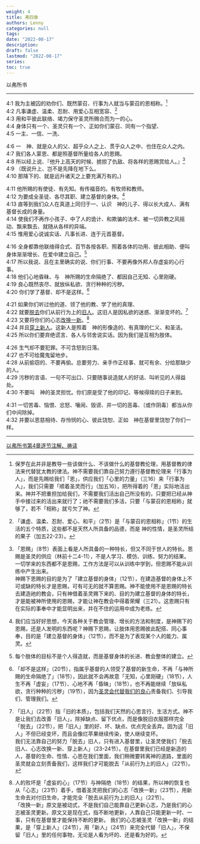```yaml
---
weight: 4
title: 弗四章
authors: Lenny
categories: null
tags: 
date: "2022-08-17"
description: 
draft: false
lastmod: "2022-08-17"
series:
toc: true
---
```

以弗所书 

<!--more-->
---

4:1 我为主被囚的劝你们、既然蒙召、行事为人就当与蒙召的恩相称。[^1]  
4:2 凡事谦虚、温柔、忍耐、用爱心互相宽容、[^2]  
4:3 用和平彼此联络、竭力保守圣灵所赐合而为一的心。  
4:4 身体只有一个、圣灵只有一个、正如你们蒙召、同有一个指望、  
4:5 一主、一信、一洗、  

4:6 一　神、就是众人的父、超乎众人之上、贯乎众人之中、也住在众人之内。  
4:7 我们各人蒙恩、都是照基督所量给各人的恩赐。  
4:8 所以经上说、『他升上高天的时候、掳掠了仇敌、将各样的恩赐赏给人。』[^3]  
4:9 （既说升上、岂不是先降在地下么。  
4:10 那降下的、就是远升诸天之上要充满万有的。)  

4:11 他所赐的有使徒、有先知。有传福音的。有牧师和教师。  
4:12 为要成全圣徒、各尽其职、建立基督的身体。[^4]  
4:13 直等到我们众人在真道上同归于一、认识　神的儿子、得以长大成人、满有基督长成的身量。  
4:14 使我们不再作小孩子、中了人的诡计、和欺骗的法术、被一切异教之风摇动、飘来飘去、就随从各样的异端。  
4:15 惟用爱心说诚实话、凡事长进、连于元首基督。  

4:16 全身都靠他联络得合式、百节各按各职、照着各体的功用、彼此相助、便叫身体渐渐增长、在爱中建立自己。[^5]  
4:17 所以我说、且在主里确实的说、你们行事、不要再像外邦人存虚妄的心行事。  
4:18 他们心地昏昧、与　神所赐的生命隔绝了、都因自己无知、心里刚硬。  
4:19 良心既然丧尽、就放纵私欲、贪行种种的污秽。  
4:20 你们学了基督、却不是这样。[^6]  

4:21 如果你们听过他的道、领了他的教、学了他的真理、  
4:22 就要<u>脱去</u>你们从前行为上的<u>旧人</u>。这旧人是因私欲的迷惑、渐渐变坏的。[^7]  
4:23 又要将你们的心志<u>改换一新</u>。[^8]  
4:24 并且<u>穿上新人</u>。这新人是照着　神的形像造的、有真理的仁义、和圣洁。  
4:25 所以你们要弃绝谎言、各人与邻舍说实话。因为我们是互相为肢体。  

4:26 生气却不要犯罪。不可含怒到日落。  
4:27 也不可给魔鬼留地步。  
4:28 从前偷窃的、不要再偷。总要劳力、亲手作正经事、就可有余、分给那缺少的人。  
4:29 污秽的言语、一句不可出口、只要随事说造就人的好话、叫听见的人得益处。  
4:30 不要叫　神的圣灵担忧。你们原是受了他的印记、等候得赎的日子来到。  

4:31 一切苦毒、恼恨、忿怒、嚷闹、毁谤、并一切的恶毒、〔或作阴毒〕都当从你们中间除掉。  
4:32 并要以恩慈相待、存怜悯的心、彼此饶恕、正如　神在基督里饶恕了你们一样。  

----
[^1]: 保罗在此并非是教导一些该做什么、不该做什么的基督教伦理，用基督教的律法来代替犹太教的律法。神不需要我们靠自己努力遵行基督教伦理来「行事为人」，而是先赐给我们「恩」，供应我们「心里的力量」（三16）来「行事为人」，我们只需要「顺着圣灵而行」（加五16），把所得着的「恩」实际地活出来。神并不把重担加给我们，不需要我们活出自己所没有的，只要把已经从神手中接过来的活出来就行了；祂不需要我们多活，只要「与蒙召的恩相称」就够了，若不「相称」就亏欠了神。  
[^2]: 「谦虚、温柔、忍耐、爱心、和平」（2节）是「与蒙召的恩相称」（1节）的生活的五个特质，这些都不是天然人所具备的品德，而是 神的性情，是圣灵所结的果子（加五22-23）。  
[^3]: 「恩赐」（8节）表面上看是人所具备的一种特长，但又不同于世人的特长。恩赐是圣灵的供应（林前十二4-11），不是人学习、模仿、训练、努力的结果。一切学来的东西都不是恩赐，工作方法是可以从训练中学到，但恩赐不能从训练中产生出来。  
神赐下恩赐的目的是为了「建立基督的身体」（12节），在建造基督的身体上不可或缺的特长才是恩赐，可有可无的就不算恩赐。神不能使用不是恩赐的特长去建造祂的教会，只有神借着圣灵赐下来的、目的为建立基督的身体的特长，才是能被神所使用的恩赐，才能让神在教会中得着荣耀（三21）。这恩赐只有在实际的事奉中才能显明出来，并在不住的运用中成为老练。  
[^4]: 我们应当好好思想，今天各种关于教会管理、增长的方法和制度，是神赐下的恩赐，还是人发明的东西呢？神赐下恩赐，让肢体用恩赐彼此配搭、同心事奉，目的是「建立基督的身体」（12节），而不是为了表现某个人的能力、属灵。  
[^5]: 每个肢体的目标不是个人得造就，而是基督身体的长进、教会整体的建立。
[^6]: 「却不是这样」（20节），指属乎基督的人领受了基督的新生命，不再「与神所赐的生命隔绝了」（18节），因此就不会再故意「无知，心里刚硬」（18节），人生不再「虚妄」（17节）、心地不再「昏昧」（18节），也不再能继续「放纵私欲，贪行种种的污秽」（19节），因为<u>圣灵会代替我们的良心</u>责备我们、引导我们、管理我们。
[^7]: 「旧人」（22节）指「旧的本质」，包括我们天然的心思言行、生活方式。神不是让我们去改善「旧人」，除掉缺点、留下优点，而是像脱旧衣服那样完全「脱去」（22节），把「旧人」里的好、坏、缺点、优点完全丢弃。因为这「旧人」不但已经变坏，而且会像烂苹果继续传染，使人继续变坏。  
我们无法靠自己的努力「脱去」旧人，只有进入基督里，让圣灵使我们「脱去旧人、心志改换一新、穿上新人」（23-24节）。在基督里我们已经是新造的人，基督的生命、性情、心思在我们里面，我们稍微要转离神的道路，里面的圣灵就会立刻责备我们，这样我们才可能脱去「从前行为上的旧人」（22节）。  
[^8]: 人的败坏是「虚妄的心」（17节）与神隔绝（18节）的结果，所以神的恢复也从「心志」（23节）着手，借着圣灵把我们的心志「改换一新」（23节），用新生命去对付旧生命，才能完全「脱去从前行为上的旧人」（22节）。  
「改换一新」原文是被动式，不是我们自己能靠自己更新心志，乃是我们的心志被圣灵更新。原文又是现在式，指不断地更新，人靠自己只能更新一时、一事，只有在基督里才能保持不断的更新。
我们的心志被圣灵「改换一新」的结果，是「穿上新人」（24节），用「新人」（24节）来完全代替「旧人」，不保留「旧人」里的任何事物，无论是人看为坏的、还是看为好的。  

[以弗所书第4章逐节注解、祷读](https://cmcbiblereading.com/2014/11/24/%e4%bb%a5%e5%bc%97%e6%89%80%e4%b9%a6%e7%ac%ac4%e7%ab%a0%e9%80%90%e8%8a%82%e6%b3%a8%e8%a7%a3%e3%80%81%e7%a5%b7%e8%af%bb/)
